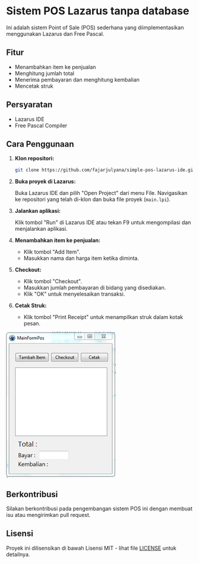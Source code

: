 
# Sistem POS Lazarus tanpa database

Ini adalah sistem Point of Sale (POS) sederhana yang diimplementasikan menggunakan Lazarus dan Free Pascal.

## Fitur

- Menambahkan item ke penjualan
- Menghitung jumlah total
- Menerima pembayaran dan menghitung kembalian
- Mencetak struk

## Persyaratan

- Lazarus IDE
- Free Pascal Compiler

## Cara Penggunaan

1. **Klon repositori:**

   ```bash
   git clone https://github.com/fajarjulyana/simple-pos-lazarus-ide.git
   ```

2. **Buka proyek di Lazarus:**

   Buka Lazarus IDE dan pilih "Open Project" dari menu File. Navigasikan ke repositori yang telah di-klon dan buka file proyek (`main.lpi`).

3. **Jalankan aplikasi:**

   Klik tombol "Run" di Lazarus IDE atau tekan F9 untuk mengompilasi dan menjalankan aplikasi.

4. **Menambahkan item ke penjualan:**

   - Klik tombol "Add Item".
   - Masukkan nama dan harga item ketika diminta.

5. **Checkout:**

   - Klik tombol "Checkout".
   - Masukkan jumlah pembayaran di bidang yang disediakan.
   - Klik "OK" untuk menyelesaikan transaksi.

6. **Cetak Struk:**

   - Klik tombol "Print Receipt" untuk menampilkan struk dalam kotak pesan.

![Screenshot Aplikasi](capture/capture.PNG)

## Berkontribusi

Silakan berkontribusi pada pengembangan sistem POS ini dengan membuat isu atau mengirimkan pull request.

## Lisensi

Proyek ini dilisensikan di bawah Lisensi MIT - lihat file [LICENSE](LICENSE) untuk detailnya.
